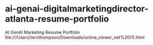 # ai-genai-digitalmarketingdirector-atlanta-resume-portfolio
AI GenAI Marketing Resume Portfolio
file:///Users/territhompson/Downloads/online_viewer_net%20(1).html
